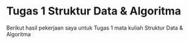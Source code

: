 # Tugas 1 Struktur Data & Algoritma
Berikut hasil pekerjaan saya untuk Tugas 1 mata kuliah Struktur Data & Algoritma